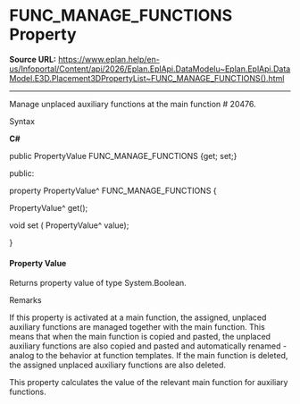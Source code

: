 # FUNC_MANAGE_FUNCTIONS Property

**Source URL:** https://www.eplan.help/en-us/Infoportal/Content/api/2026/Eplan.EplApi.DataModelu~Eplan.EplApi.DataModel.E3D.Placement3DPropertyList~FUNC_MANAGE_FUNCTIONS().html

---

Manage unplaced auxiliary functions at the main function # 20476.

Syntax

**C#**



public PropertyValue FUNC_MANAGE_FUNCTIONS {get; set;}

public:

property PropertyValue^ FUNC_MANAGE_FUNCTIONS {

   PropertyValue^ get();

   void set (    PropertyValue^ value);

}


#### Property Value

Returns property value of type System.Boolean.

Remarks

If this property is activated at a main function, the assigned, unplaced auxiliary functions are managed together with the main function. This means that when the main function is copied and pasted, the unplaced auxiliary functions are also copied and pasted and automatically renamed - analog to the behavior at function templates. If the main function is deleted, the assigned unplaced auxiliary functions are also deleted.

This property calculates the value of the relevant main function for auxiliary functions.

